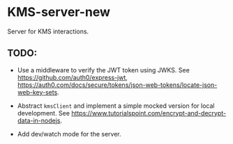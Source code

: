 # KMS-server-new

Server for KMS interactions.

## TODO:

- Use a middleware to verify the JWT token using JWKS. See https://github.com/auth0/express-jwt, https://auth0.com/docs/secure/tokens/json-web-tokens/locate-json-web-key-sets.

- Abstract `kmsClient` and implement a simple mocked version for local development. See https://www.tutorialspoint.com/encrypt-and-decrypt-data-in-nodejs.

- Add dev/watch mode for the server.
